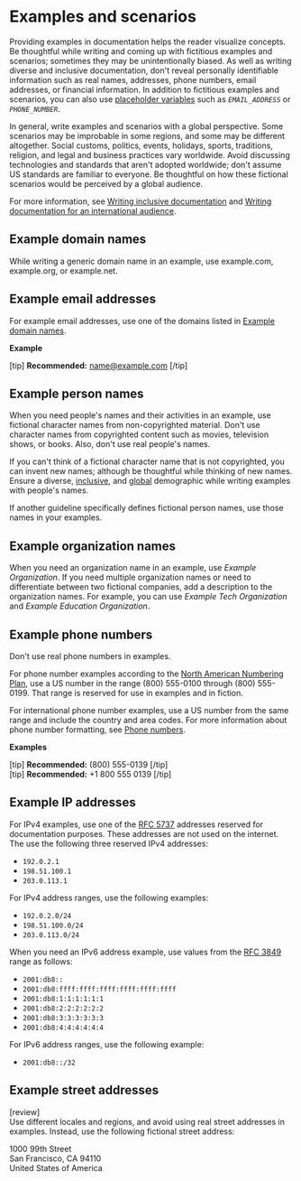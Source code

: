 # Examples and scenarios

Providing examples in documentation helps the reader visualize concepts. Be thoughtful while writing and coming up with fictitious examples and scenarios; sometimes they may be unintentionally biased. As well as writing diverse and inclusive documentation, don't reveal personally identifiable information such as real names, addresses, phone numbers, email addresses, or financial information. In addition to fictitious examples and scenarios, you can also use [placeholder variables](https://make.wordpress.org/docs/style-guide/developer-content/placeholders/#placeholder-variables) such as <var><code>EMAIL_ADDRESS</var></code> or <var><code>PHONE_NUMBER</var></code>.

In general, write examples and scenarios with a global perspective. Some scenarios may be improbable in some regions, and some may be different altogether. Social customs, politics, events, holidays, sports, traditions, religion, and legal and business practices vary worldwide. Avoid discussing technologies and standards that aren't adopted worldwide; don't assume US standards are familiar to everyone. Be thoughtful on how these fictional scenarios would be perceived by a global audience.  

For more information, see [Writing inclusive documentation](https://make.wordpress.org/docs/style-guide/general-guidelines/inclusivity/) and [Writing documentation for an international audience](https://make.wordpress.org/docs/style-guide/general-guidelines/global-audience/).

## Example domain names

While writing a generic domain name in an example, use example.com, example.org, or example.net.

## Example email addresses

For example email addresses, use one of the domains listed in [Example domain names](#example-domain-names).

**Example**  

[tip] **Recommended:** name@example.com [/tip]  

## Example person names

When you need people's names and their activities in an example, use fictional character names from non-copyrighted material. Don't use character names from copyrighted content such as movies, television shows, or books. Also, don't use real people's names.

If you can't think of a fictional character name that is not copyrighted, you can invent new names; although be thoughtful while thinking of new names. Ensure a diverse, [inclusive](https://make.wordpress.org/docs/style-guide/general-guidelines/inclusivity/), and [global](https://make.wordpress.org/docs/style-guide/general-guidelines/global-audience/) demographic while writing examples with people's names.

If another guideline specifically defines fictional person names, use those names in your examples.

## Example organization names

When you need an organization name in an example, use *Example Organization*. If you need multiple organization names or need to differentiate between two fictional companies, add a description to the organization names. For example, you can use *Example Tech Organization* and *Example Education Organization*.  

## Example phone numbers

Don't use real phone numbers in examples.

For phone number examples according to the [North American Numbering Plan](https://make.wordpress.org/docs/style-guide/formatting/phone-numbers/#north-american-phone-numbers), use a US number in the range (800) 555-0100 through (800) 555-0199. That range is reserved for use in examples and in fiction.

For international phone number examples, use a US number from the same range and include the country and area codes. For more information about phone number formatting, see [Phone numbers](https://make.wordpress.org/docs/style-guide/formatting/phone-numbers/).

**Examples**  

[tip] **Recommended:** (800) 555-0139 [/tip]  
[tip] **Recommended:** +1 800 555 0139 [/tip]  

## Example IP addresses

For IPv4 examples, use one of the [RFC 5737](https://tools.ietf.org/html/rfc5737) addresses reserved for documentation purposes. These addresses are not used on the internet. The use the following three reserved IPv4 addresses:
- `192.0.2.1`
- `198.51.100.1`
- `203.0.113.1`

For IPv4 address ranges, use the following examples:
- `192.0.2.0/24`
- `198.51.100.0/24`
- `203.0.113.0/24`

When you need an IPv6 address example, use values from the [RFC 3849](https://tools.ietf.org/html/rfc3849) range as follows:  
- `2001:db8::`
- `2001:db8:ffff:ffff:ffff:ffff:ffff:ffff`
- `2001:db8:1:1:1:1:1:1`
- `2001:db8:2:2:2:2:2:2`
- `2001:db8:3:3:3:3:3:3`
- `2001:db8:4:4:4:4:4:4`

For IPv6 address ranges, use the following example:
- `2001:db8::/32`

## Example street addresses

[review]  
Use different locales and regions, and avoid using real street addresses in examples. Instead, use the following fictional street address:

1000 99th Street<br />
San Francisco, CA 94110<br />
United States of America
